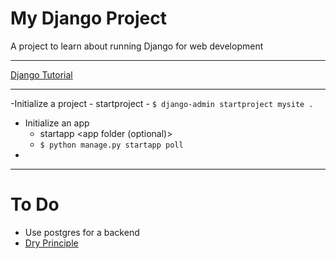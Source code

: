 # My Django Project

A project to learn about running Django for web development

---

[Django Tutorial](https://docs.djangoproject.com/en/5.0/intro/tutorial01/)

---

-Initialize a project
    - startproject <project name> <project root>
    - `$ django-admin startproject mysite .`
- Initialize an app
    - startapp <app name> <app folder (optional)>
    - `$ python manage.py startapp poll`
- 

---

# To Do
- Use postgres for a backend
- [Dry Principle](https://docs.djangoproject.com/en/5.0/misc/design-philosophies/#dry)
